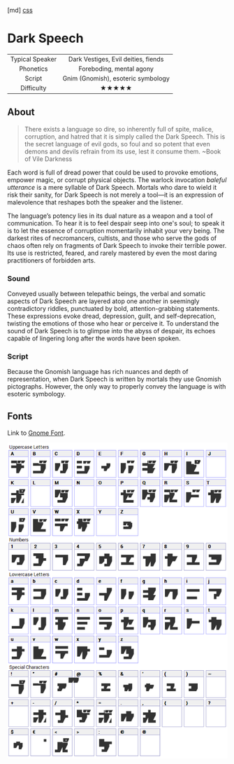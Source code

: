 [md]
[css](-OCVFMyYfsylqoZPiW6l)

# Dark Speech

| | |
|:---:|:---:|
| Typical Speaker | Dark Vestiges, Evil deities, fiends |
| Phonetics | Foreboding, mental agony |
| Script | Gnim (Gnomish), esoteric symbology |
| Difficulty | ★★★★★ |

<div style="display: none;">
<!-- ★ ☆ -->
</div>

## About

> There exists a language so dire, so inherently full of spite, malice, corruption, and hatred that it is simply called the Dark Speech. This is the secret language of evil gods, so foul and so potent that even demons and devils refrain from its use, lest it consume them.
> ~Book of Vile Darkness

Each word is full of dread power that could be used to provoke emotions, empower magic, or corrupt physical objects. The warlock invocation *baleful utterance* is a mere syllable of Dark Speech. Mortals who dare to wield it risk their sanity, for Dark Speech is not merely a tool—it is an expression of malevolence that reshapes both the speaker and the listener.

The language’s potency lies in its dual nature as a weapon and a tool of communication. To hear it is to feel despair seep into one's soul; to speak it is to let the essence of corruption momentarily inhabit your very being. The darkest rites of necromancers, cultists, and those who serve the gods of chaos often rely on fragments of Dark Speech to invoke their terrible power. Its use is restricted, feared, and rarely mastered by even the most daring practitioners of forbidden arts.

### Sound

Conveyed usually between telepathic beings, the verbal and somatic aspects of Dark Speech are layered atop one another in seemingly contradictory riddles, punctuated by bold, attention-grabbing statements. These expressions evoke dread, depression, guilt, and self-deprecation, twisting the emotions of those who hear or perceive it. To understand the sound of Dark Speech is to glimpse into the abyss of despair, its echoes capable of lingering long after the words have been spoken.

### Script

Because the Gnomish language has rich nuances and depth of representation, when Dark Speech is written by mortals they use Gnomish pictographs. However, the only way to properly convey the language is with esoteric symbology.

## Fonts

Link to [Gnome Font](https://github.com/Tougher-Together-DnD/default-game-assets/blob/main/fonts/rpg-katakana.zip).

![img_center](https://raw.githubusercontent.com/Tougher-Together-DnD/default-game-assets/refs/heads/main/fonts/images/rpg-katakana-font-charmap.png)

<div style="display: none;" id="easySpeakWords">
฿l0od, ₢uilt₰, H⚥p∌le≵, ₫eceiv℁r, ☣ea☾l♅ng, $0Ul, ￥uf₳€, ☥a⚧k⤕, vas≭uin ௹, mmwuhahaha
</div>
